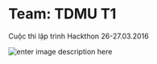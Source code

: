 # Team: TDMU T1
Cuộc thi lập trình Hackthon 26-27.03.2016

![enter image description here](http://tomorrowisgreen.org/wp-content/uploads/2016/02/12322888_464999437024502_5438598168554475608_o.png)
